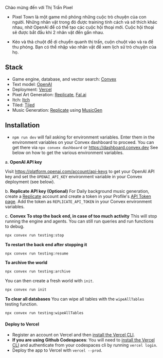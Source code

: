 Chào mừng đến với Thị Trấn Pixel

- Pixel Town là một game mô phỏng những cuộc trò chuyện của con người. Những nhân vật trong đó được training tính cách và sở thích khác nhau, nhờ OpenAI để có thể tạo các cuộc hội thoại mới. Cuộc hội thoại sẽ được bắt đầu khi 2 nhân vật đến gần nhau.

- Kéo và thả chuột để di chuyển quanh thị trấn, cuộn chuột vào và ra để thu phóng. Bạn có thể nhập vào nhân vật để xem lịch sử trò chuyện của họ.

## Stack

- Game engine, database, and vector search: [Convex](https://convex.dev/)
- Text model: [OpenAI](https://platform.openai.com/docs/models)
- Deployment: [Vercel](https://vercel.com/)
- Pixel Art Generation: [Replicate](https://replicate.com/), [Fal.ai](https://serverless.fal.ai/lora)
- Itch: [Itch](https://itch.io/)
- Tiled: [Tiled](https://www.mapeditor.org/)
- Music Generation: [Replicate](https://replicate.com/) using [MusicGen](https://huggingface.co/spaces/facebook/MusicGen)

## Installation

- `npm run dev` will fail asking for environment variables.
  Enter them in the environment variables on your Convex dashboard to proceed.
  You can get there via `npx convex dashboard` or https://dashboard.convex.dev
  See below on how to get the various environment variables.

a. **OpenAI API key**

Visit https://platform.openai.com/account/api-keys to get your OpenAI API key and set the
`OPENAI_API_KEY` environment variable in your Convex deployment (see below).

b. **Replicate API key (Optional)**
For Daily background music generation, create a
[Replicate](https://replicate.com/) account and create a token in your Profile's
[API Token page](https://replicate.com/account/api-tokens).
Add the token as `REPLICATE_API_TOKEN` in your Convex environment variables.

c. **Convex**
**To stop the back end, in case of too much activity**
This will stop running the engine and agents. You can still run queries and
run functions to debug.

```bash
npx convex run testing:stop
```

**To restart the back end after stopping it**

```bash
npx convex run testing:resume
```

**To archive the world**

```bash
npx convex run testing:archive
```

You can then create a fresh world with `init`.

```bash
npx convex run init
```

**To clear all databases**
You can wipe all tables with the `wipeAllTables` testing function.

```bash
npx convex run testing:wipeAllTables
```

#### Deploy to Vercel

- Register an account on Vercel and then [install the Vercel CLI](https://vercel.com/docs/cli).
- **If you are using Github Codespaces**: You will need to [install the Vercel CLI](https://vercel.com/docs/cli) and authenticate from your codespaces cli by running `vercel login`.
- Deploy the app to Vercel with `vercel --prod`.
